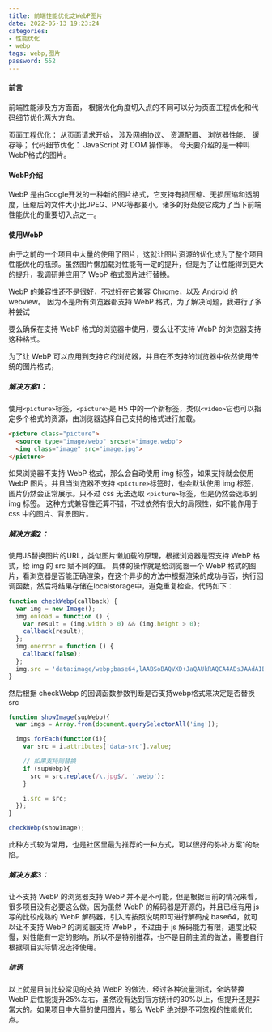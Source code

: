 ```yaml
---
title: 前端性能优化之WebP图片
date: 2022-05-13 19:23:24
categories:
- 性能优化
- webp
tags: webp,图片
password: 552
---
```


#### 前言

前端性能涉及方方面面， 根据优化角度切入点的不同可以分为页面工程优化和代码细节优化两大方向。

页面工程优化： 从页面请求开始， 涉及网络协议、 资源配置、 浏览器性能、 缓存等；
代码细节优化： JavaScript 对 DOM 操作等。
今天要介绍的是一种叫WebP格式的图片。

#### WebP介绍

WebP 是由Google开发的一种新的图片格式，它支持有损压缩、无损压缩和透明度，压缩后的文件大小比JPEG、PNG等都要小。诸多的好处使它成为了当下前端性能优化的重要切入点之一。

#### 使用WebP

由于之前的一个项目中大量的使用了图片，这就让图片资源的优化成为了整个项目性能优化的瓶颈。虽然图片懒加载对性能有一定的提升，但是为了让性能得到更大的提升，我调研并应用了 WebP 格式图片进行替换。

WebP 的兼容性还不是很好，不过好在它兼容 Chrome，以及 Android 的 webview。
因为不是所有浏览器都支持 WebP 格式，为了解决问题，我进行了多种尝试

要么确保在支持 WebP 格式的浏览器中使用，要么让不支持 WebP 的浏览器支持这种格式。

为了让 WebP 可以应用到支持它的浏览器，并且在不支持的浏览器中依然使用传统的图片格式，

##### 解决方案1：

使用`<picture>`标签，`<picture>`是 H5 中的一个新标签，类似`<video>`它也可以指定多个格式的资源，由浏览器选择自己支持的格式进行加载。

```html
<picture class="picture">
  <source type="image/webp" srcset="image.webp">
  <img class="image" src="image.jpg">
</picture>
```

如果浏览器不支持 WebP 格式，那么会自动使用 img 标签，如果支持就会使用 WebP 图片。并且当浏览器不支持 `<picture>`标签时，也会默认使用 img 标签，图片仍然会正常展示。只不过 css 无法选取 `<picture>`标签，但是仍然会选取到 img 标签。
这种方式兼容性还算不错，不过依然有很大的局限性，如不能作用于 css 中的图片、背景图片。

##### 解决方案2：

使用JS替换图片的URL，类似图片懒加载的原理，根据浏览器是否支持 WebP 格式，给 img 的 src 赋不同的值。
具体的操作就是给浏览器一个 WebP 格式的图片，看浏览器是否能正确渲染，在这个异步的方法中根据渲染的成功与否，执行回调函数，然后将结果存储在localstorage中，避免重复检查。代码如下：

```javascript
function checkWebp(callback) {
  var img = new Image();
  img.onload = function () {
    var result = (img.width > 0) && (img.height > 0);
    callback(result);
  };
  img.onerror = function () {
    callback(false);
  };
  img.src = 'data:image/webp;base64,lAABSoBAQVXD+JaQAUkRAQCA4ADsJAAdAIBYAUAAlGRAwAA3AAEAA';
}
```

然后根据 checkWebp 的回调函数参数判断是否支持webp格式来决定是否替换src

```javascript
function showImage(supWebp){
  var imgs = Array.from(document.querySelectorAll('img'));

  imgs.forEach(function(i){
    var src = i.attributes['data-src'].value;

    // 如果支持则替换
    if (supWebp){
      src = src.replace(/\.jpg$/, '.webp');
    }

	i.src = src;
  });
}

checkWebp(showImage);
```

此种方式较为常用，也是社区里最为推荐的一种方式，可以很好的弥补方案1的缺陷。

##### 解决方案3：

让不支持 WebP 的浏览器支持 WebP 并不是不可能，但是根据目前的情况来看，很多项目没有必要这么做。因为虽然 WebP 的解码器是开源的，并且已经有用 js 写的比较成熟的 WebP 解码器，引入库按照说明即可进行解码成 base64，就可以让不支持 WebP 的浏览器支持 WebP ，不过由于 js 解码能力有限，速度比较慢，对性能有一定的影响，所以不是特别推荐，也不是目前主流的做法，需要自行根据项目实际情况选择使用。

##### 结语

以上就是目前比较常见的支持 WebP 的做法，经过各种流量测试，全站替换 WebP 后性能提升25%左右，虽然没有达到官方统计的30%以上，但提升还是非常大的。如果项目中大量的使用图片，那么 WebP 绝对是不可忽视的性能优化点。
